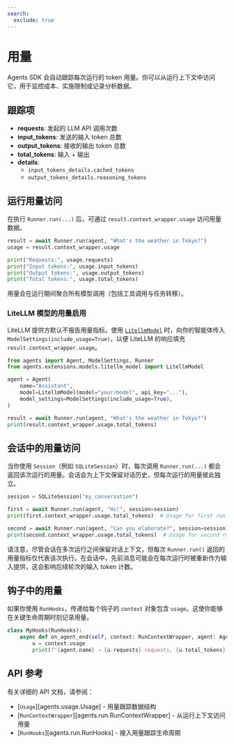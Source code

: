 ```yaml
---
search:
  exclude: true
---
```

# 用量

Agents SDK 会自动跟踪每次运行的 token 用量。你可以从运行上下文中访问它，用于监控成本、实施限制或记录分析数据。

## 跟踪项

- **requests**: 发起的 LLM API 调用次数
- **input_tokens**: 发送的输入 token 总数
- **output_tokens**: 接收的输出 token 总数
- **total_tokens**: 输入 + 输出
- **details**:
  - `input_tokens_details.cached_tokens`
  - `output_tokens_details.reasoning_tokens`

## 运行用量访问

在执行 `Runner.run(...)` 后，可通过 `result.context_wrapper.usage` 访问用量数据。

```python
result = await Runner.run(agent, "What's the weather in Tokyo?")
usage = result.context_wrapper.usage

print("Requests:", usage.requests)
print("Input tokens:", usage.input_tokens)
print("Output tokens:", usage.output_tokens)
print("Total tokens:", usage.total_tokens)
```

用量会在运行期间聚合所有模型调用（包括工具调用与任务转移）。

### LiteLLM 模型的用量启用

LiteLLM 提供方默认不报告用量指标。使用 [`LitellmModel`](models/litellm.md) 时，向你的智能体传入 `ModelSettings(include_usage=True)`，以便 LiteLLM 的响应填充 `result.context_wrapper.usage`。

```python
from agents import Agent, ModelSettings, Runner
from agents.extensions.models.litellm_model import LitellmModel

agent = Agent(
    name="Assistant",
    model=LitellmModel(model="your/model", api_key="..."),
    model_settings=ModelSettings(include_usage=True),
)

result = await Runner.run(agent, "What's the weather in Tokyo?")
print(result.context_wrapper.usage.total_tokens)
```

## 会话中的用量访问

当你使用 `Session`（例如 `SQLiteSession`）时，每次调用 `Runner.run(...)` 都会返回该次运行的用量。会话会为上下文保留对话历史，但每次运行的用量彼此独立。

```python
session = SQLiteSession("my_conversation")

first = await Runner.run(agent, "Hi!", session=session)
print(first.context_wrapper.usage.total_tokens)  # Usage for first run

second = await Runner.run(agent, "Can you elaborate?", session=session)
print(second.context_wrapper.usage.total_tokens)  # Usage for second run
```

请注意，尽管会话在多次运行之间保留对话上下文，但每次 `Runner.run()` 返回的用量指标仅代表该次执行。在会话中，先前消息可能会在每次运行时被重新作为输入提供，这会影响后续轮次的输入 token 计数。

## 钩子中的用量

如果你使用 `RunHooks`，传递给每个钩子的 `context` 对象包含 `usage`。这使你能够在关键生命周期时刻记录用量。

```python
class MyHooks(RunHooks):
    async def on_agent_end(self, context: RunContextWrapper, agent: Agent, output: Any) -> None:
        u = context.usage
        print(f"{agent.name} → {u.requests} requests, {u.total_tokens} total tokens")
```

## API 参考

有关详细的 API 文档，请参阅：

-   [`Usage`][agents.usage.Usage] - 用量跟踪数据结构
-   [`RunContextWrapper`][agents.run.RunContextWrapper] - 从运行上下文访问用量
-   [`RunHooks`][agents.run.RunHooks] - 接入用量跟踪生命周期